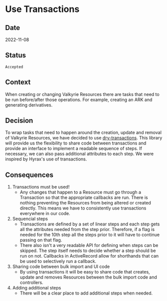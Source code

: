 # Use Transactions
   
## Date
2022-11-08

## Status
`Accepted`

## Context
When creating or changing Valkyrie Resources there are tasks that need to be run before/after those operations. For example, creating an ARK and generating derivatives.

## Decision
To wrap tasks that need to happen around the creation, update and removal of Valkyrie Resources, we have decided to use [dry-transactions](https://github.com/dry-rb/dry-transaction). This library will provide us the flexibility to share code between transactions and provide an interface to implement a readable sequence of steps. If necessary, we can also pass additional attributes to each step. We were inspired by Hyrax's use of transactions.

## Consequences
1. Transactions must be used! 
   * Any changes that happen to a Resource must go through a Transaction so that the appropriate callbacks are run. There is nothing preventing the Resources from being altered or created directly. This means we have to consistently use transactions everywhere in our code.
2. Sequencial steps
   * Transactions are defined by a set of linear steps and each step gets all the attributes needed from the step prior. Therefore, if a flag is needed for the 10th step all the steps prior to it will have to continue passing on that flag.
   * There also isn't a very readable API for defining when steps can be skipped. The step itself needs to decide whether a step should be run on not. Callbacks in ActiveRecord allow for shorthands that can be used to selectively run a callback.
3. Sharing code between bulk import and UI code
   * By using transactions it will be easy to share code that creates, update and removes Resources between the bulk import code and controllers. 
4. Adding additional steps 
   * There will be a clear place to add additional steps when needed.
